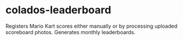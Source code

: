 # colados-leaderboard
Registers Mario Kart scores either manually or by processing uploaded scoreboard photos. Generates monthly leaderboards.

